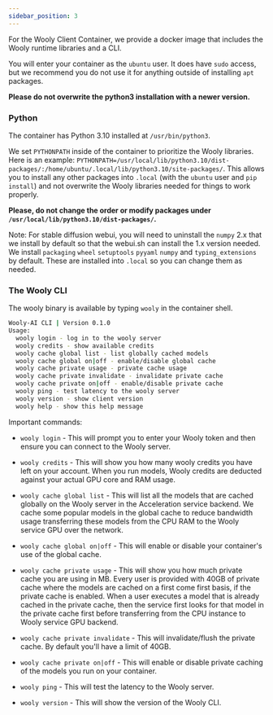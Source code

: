 ```yaml
---
sidebar_position: 3
---
```


For the Wooly Client Container, we provide a docker image that includes the Wooly runtime libraries and a CLI.

You will enter your container as the `ubuntu` user. It does have `sudo` access, but we recommend you do not use it for anything outside of installing `apt` packages. 

**Please do not overwrite the python3 installation with a newer version.**

### Python

The container has Python 3.10 installed at `/usr/bin/python3`.

We set `PYTHONPATH` inside of the container to prioritize the Wooly libraries. Here is an example: `PYTHONPATH=/usr/local/lib/python3.10/dist-packages/:/home/ubuntu/.local/lib/python3.10/site-packages/`. This allows you to install any other packages into `.local` (with the `ubuntu` user and `pip install`) and not overwrite the Wooly libraries needed for things to work properly.

**Please, do not change the order or modify packages under `/usr/local/lib/python3.10/dist-packages/`.**

Note: For stable diffusion webui, you will need to uninstall the `numpy` 2.x that we install by default so that the webui.sh can install the 1.x version needed. We install `packaging` `wheel` `setuptools` `pyyaml` `numpy` and `typing_extensions` by default. These are installed into `.local` so you can change them as needed.

### The Wooly CLI

The wooly binary is available by typing `wooly` in the container shell.

```bash
Wooly-AI CLI | Version 0.1.0
Usage:
  wooly login - log in to the wooly server
  wooly credits - show available credits
  wooly cache global list - list globally cached models
  wooly cache global on|off - enable/disable global cache
  wooly cache private usage - private cache usage
  wooly cache private invalidate - invalidate private cache
  wooly cache private on|off - enable/disable private cache
  wooly ping - test latency to the wooly server
  wooly version - show client version
  wooly help - show this help message
```

Important commands:

- `wooly login` - This will prompt you to enter your Wooly token and then ensure you can connect to the Wooly server.
  
- `wooly credits` - This will show you how many wooly credits you have left on your account. When you run models, Wooly credits are deducted against your actual GPU core and RAM usage.

- `wooly cache global list` - This will list all the models that are cached globally on the Wooly server in the Acceleration service backend. We cache some popular models in the global cache to reduce bandwidth usage transferring these models from the CPU RAM to the Wooly service GPU over the network.
  
- `wooly cache global on|off` - This will enable or disable your container's use of the global cache.
  
- `wooly cache private usage` - This will show you how much private cache you are using in MB. Every user is provided with 40GB of private cache where the models are cached on a first come first basis, if the private cache is enabled. When a user executes a model that is already cached in the private cache, then the service first looks for that model in the private cache first before transferring from the CPU instance to Wooly service GPU backend.
  
- `wooly cache private invalidate` - This will invalidate/flush the private cache. By default you'll have a limit of 40GB.
  
- `wooly cache private on|off` - This will enable or disable private caching of the models you run on your container.
  
- `wooly ping` - This will test the latency to the Wooly server.
  
- `wooly version` - This will show the version of the Wooly CLI.




